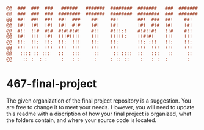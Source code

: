 
```diff
@@	###  ###  ###   ######   #######  ########  #######   ###  #######  ###   ######   	@@
@@	###  ###  ###  ########  #######  ########  ########  ###  #######  ###  #######   	@@
@@	##!  ##!  ##!  ##!  ###    ##!    ##!       ##!  ###  ##!    ##!    ##!  !##       	@@
@@	!#!  !#!  !#!  !#!  #!#    !#!    !#!       !#!  #!#  !#!    !#!    !#!  !#!       	@@
@@	#!!  !!#  #!#  #!#!#!#!    #!!    #!!!:!    #!#!!#!   !!#    #!!    !!#  !!##!!    	@@
@@	!#!  !!!  !#!  !!!#!!!!    !!!    !!!!!:    !!#!#!    !!!    !!!    !!!   !!#!!!   	@@
@@	!!:  !!:  !!:  !!:  !!!    !!:    !!:       !!: :!!   !!:    !!:    !!:       !:!  	@@
@@	:!:  :!:  :!:  :!:  !:!    :!:    :!:       :!:  !:!  :!:    :!:    :!:      !:!   	@@
@@	 :::: :: :::   ::   :::     ::     :: ::::  ::   :::   ::     ::     ::  :::: ::   	@@
@@	  :: :  : :     :   : :     :     : :: ::    :   : :  :       :     :    :: : :    	@@
  ```

# 467-final-project

The given organization of the final project repository is a suggestion.  You are free to change it to meet your needs.  However, you will need to update this readme with a discription of how your final project is organized, what the folders contain, and where your source code is located.
